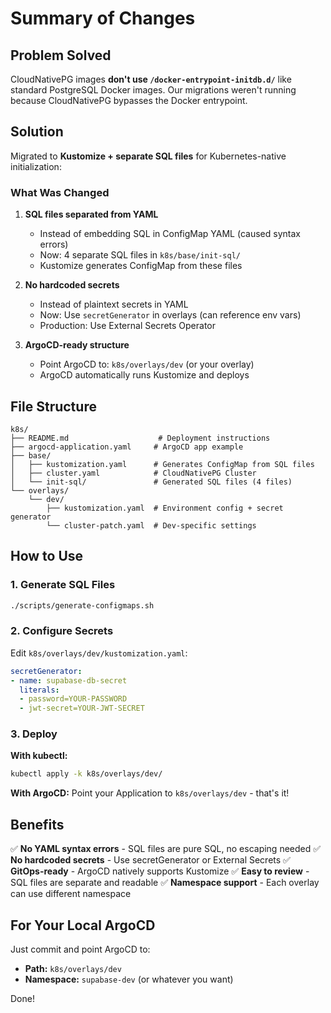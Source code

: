 # Summary of Changes

## Problem Solved

CloudNativePG images **don't use `/docker-entrypoint-initdb.d/`** like standard PostgreSQL Docker images. Our migrations weren't running because CloudNativePG bypasses the Docker entrypoint.

## Solution

Migrated to **Kustomize + separate SQL files** for Kubernetes-native initialization:

### What Was Changed

1. **SQL files separated from YAML**
   - Instead of embedding SQL in ConfigMap YAML (caused syntax errors)
   - Now: 4 separate SQL files in `k8s/base/init-sql/`
   - Kustomize generates ConfigMap from these files

2. **No hardcoded secrets**
   - Instead of plaintext secrets in YAML
   - Now: Use `secretGenerator` in overlays (can reference env vars)
   - Production: Use External Secrets Operator

3. **ArgoCD-ready structure**
   - Point ArgoCD to: `k8s/overlays/dev` (or your overlay)
   - ArgoCD automatically runs Kustomize and deploys

## File Structure

```
k8s/
├── README.md                    # Deployment instructions
├── argocd-application.yaml     # ArgoCD app example
├── base/
│   ├── kustomization.yaml      # Generates ConfigMap from SQL files
│   ├── cluster.yaml            # CloudNativePG Cluster
│   └── init-sql/               # Generated SQL files (4 files)
└── overlays/
    └── dev/
        ├── kustomization.yaml  # Environment config + secret generator
        └── cluster-patch.yaml  # Dev-specific settings
```

## How to Use

### 1. Generate SQL Files

```bash
./scripts/generate-configmaps.sh
```

### 2. Configure Secrets

Edit `k8s/overlays/dev/kustomization.yaml`:

```yaml
secretGenerator:
- name: supabase-db-secret
  literals:
  - password=YOUR-PASSWORD
  - jwt-secret=YOUR-JWT-SECRET
```

### 3. Deploy

**With kubectl:**
```bash
kubectl apply -k k8s/overlays/dev/
```

**With ArgoCD:**
Point your Application to `k8s/overlays/dev` - that's it!

## Benefits

✅ **No YAML syntax errors** - SQL files are pure SQL, no escaping needed
✅ **No hardcoded secrets** - Use secretGenerator or External Secrets
✅ **GitOps-ready** - ArgoCD natively supports Kustomize
✅ **Easy to review** - SQL files are separate and readable
✅ **Namespace support** - Each overlay can use different namespace

## For Your Local ArgoCD

Just commit and point ArgoCD to:
- **Path:** `k8s/overlays/dev`
- **Namespace:** `supabase-dev` (or whatever you want)

Done!
